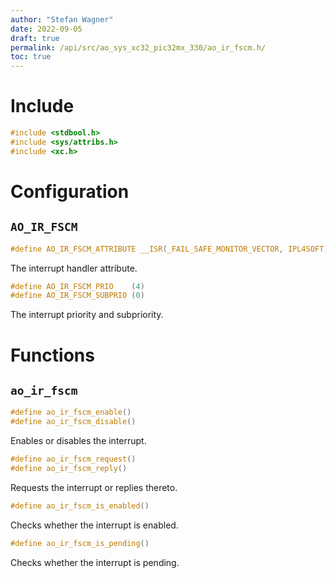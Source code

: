 ```yaml
---
author: "Stefan Wagner"
date: 2022-09-05
draft: true
permalink: /api/src/ao_sys_xc32_pic32mx_330/ao_ir_fscm.h/
toc: true
---
```


# Include

```c
#include <stdbool.h>
#include <sys/attribs.h>
#include <xc.h>
```

# Configuration

## `AO_IR_FSCM`

```c
#define AO_IR_FSCM_ATTRIBUTE __ISR(_FAIL_SAFE_MONITOR_VECTOR, IPL4SOFT)
```

The interrupt handler attribute.

```c
#define AO_IR_FSCM_PRIO    (4)
#define AO_IR_FSCM_SUBPRIO (0)
```

The interrupt priority and subpriority.

# Functions

## `ao_ir_fscm`

```c
#define ao_ir_fscm_enable()
#define ao_ir_fscm_disable()
```

Enables or disables the interrupt.

```c
#define ao_ir_fscm_request()
#define ao_ir_fscm_reply()
```

Requests the interrupt or replies thereto.

```c
#define ao_ir_fscm_is_enabled()
```

Checks whether the interrupt is enabled.

```c
#define ao_ir_fscm_is_pending()
```

Checks whether the interrupt is pending.
